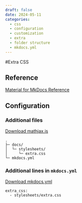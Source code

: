 ```yaml
---
draft: false
date: 2024-05-11
categories:
  - css
  - configuration
  - customization
  - extra
  - folder structure
  - mkdocs.yml
---
```


#Extra CSS

<!-- more -->

## Reference

[Material for MkDocs Reference](https://squidfunk.github.io/mkdocs-material/customization/?h=extra+css#additional-css)

## Configuration

### Additional files

[Download mathjax.js](https://github.com/luomein/static_website_build_log/blob/12317329e409eeb18d53fdb20020900802683e2e/docs/stylesheets/extra.css)


```
.
├─ docs/
│  └─ stylesheets/
│     └─ extra.css
└─ mkdocs.yml
```

### Additional lines in `mkdocs.yml`

[Download mkdocs.yml](https://github.com/luomein/static_website_build_log/blob/12317329e409eeb18d53fdb20020900802683e2e/mkdocs.yml)


```
extra_css:
  - stylesheets/extra.css
```


